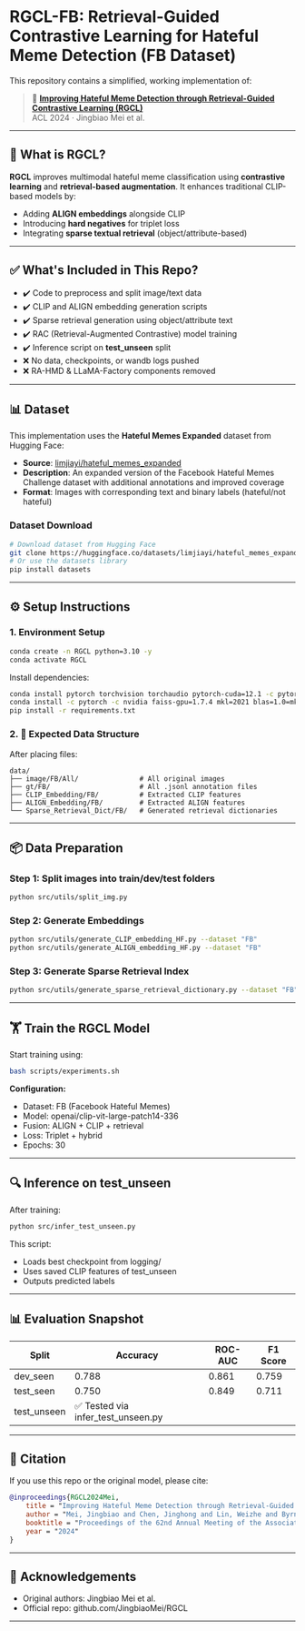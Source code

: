 # RGCL-FB: Retrieval-Guided Contrastive Learning for Hateful Meme Detection (FB Dataset)

This repository contains a simplified, working implementation of:
> 📄 **[Improving Hateful Meme Detection through Retrieval-Guided Contrastive Learning (RGCL)](https://aclanthology.org/2024.acl-long.291.pdf)**  
> ACL 2024 · Jingbiao Mei et al.

---

## 🧠 What is RGCL?

**RGCL** improves multimodal hateful meme classification using **contrastive learning** and **retrieval-based augmentation**. It enhances traditional CLIP-based models by:
- Adding **ALIGN embeddings** alongside CLIP
- Introducing **hard negatives** for triplet loss
- Integrating **sparse textual retrieval** (object/attribute-based)

---

## ✅ What's Included in This Repo?

- ✔️ Code to preprocess and split image/text data
- ✔️ CLIP and ALIGN embedding generation scripts
- ✔️ Sparse retrieval generation using object/attribute text
- ✔️ RAC (Retrieval-Augmented Contrastive) model training
- ✔️ Inference script on **test_unseen** split
- ❌ No data, checkpoints, or wandb logs pushed
- ❌ RA-HMD & LLaMA-Factory components removed

---

## 📊 Dataset

This implementation uses the **Hateful Memes Expanded** dataset from Hugging Face:
- **Source**: [limjiayi/hateful_memes_expanded](https://huggingface.co/datasets/limjiayi/hateful_memes_expanded/tree/main)
- **Description**: An expanded version of the Facebook Hateful Memes Challenge dataset with additional annotations and improved coverage
- **Format**: Images with corresponding text and binary labels (hateful/not hateful)

### Dataset Download
```bash
# Download dataset from Hugging Face
git clone https://huggingface.co/datasets/limjiayi/hateful_memes_expanded
# Or use the datasets library
pip install datasets
```

---

## ⚙️ Setup Instructions

### 1. Environment Setup

```bash
conda create -n RGCL python=3.10 -y
conda activate RGCL
```

Install dependencies:
```bash
conda install pytorch torchvision torchaudio pytorch-cuda=12.1 -c pytorch -c nvidia
conda install -c pytorch -c nvidia faiss-gpu=1.7.4 mkl=2021 blas=1.0=mkl
pip install -r requirements.txt
```

### 2. 📁 Expected Data Structure

After placing files:
```
data/
├── image/FB/All/               # All original images
├── gt/FB/                      # All .jsonl annotation files
├── CLIP_Embedding/FB/          # Extracted CLIP features
├── ALIGN_Embedding/FB/         # Extracted ALIGN features
└── Sparse_Retrieval_Dict/FB/   # Generated retrieval dictionaries
```

---

## 📦 Data Preparation

### Step 1: Split images into train/dev/test folders
```bash
python src/utils/split_img.py
```

### Step 2: Generate Embeddings
```bash
python src/utils/generate_CLIP_embedding_HF.py --dataset "FB"
python src/utils/generate_ALIGN_embedding_HF.py --dataset "FB"
```

### Step 3: Generate Sparse Retrieval Index
```bash
python src/utils/generate_sparse_retrieval_dictionary.py --dataset "FB"
```

---

## 🏋️ Train the RGCL Model

Start training using:
```bash
bash scripts/experiments.sh
```

**Configuration:**
- Dataset: FB (Facebook Hateful Memes)
- Model: openai/clip-vit-large-patch14-336
- Fusion: ALIGN + CLIP + retrieval
- Loss: Triplet + hybrid
- Epochs: 30

---

## 🔍 Inference on test_unseen

After training:
```bash
python src/infer_test_unseen.py
```

This script:
- Loads best checkpoint from logging/
- Uses saved CLIP features of test_unseen
- Outputs predicted labels

---

## 📊 Evaluation Snapshot

| Split | Accuracy | ROC-AUC | F1 Score |
|-------|----------|---------|----------|
| dev_seen | 0.788 | 0.861 | 0.759 |
| test_seen | 0.750 | 0.849 | 0.711 |
| test_unseen | ✅ Tested via infer_test_unseen.py | | |

---

## 📌 Citation

If you use this repo or the original model, please cite:
```bibtex
@inproceedings{RGCL2024Mei,
    title = "Improving Hateful Meme Detection through Retrieval-Guided Contrastive Learning",
    author = "Mei, Jingbiao and Chen, Jinghong and Lin, Weizhe and Byrne, Bill and Tomalin, Marcus",
    booktitle = "Proceedings of the 62nd Annual Meeting of the Association for Computational Linguistics",
    year = "2024"
}
```

---

## 🙏 Acknowledgements

- Original authors: Jingbiao Mei et al.
- Official repo: github.com/JingbiaoMei/RGCL

---
